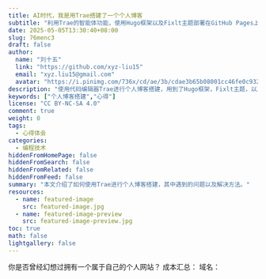 ```yaml
---
title: AI时代，我是用Trae搭建了一个个人博客
subtitle: "利用Trae的智能体功能，使用Hugo框架以及Fixlt主题部署在GitHub Pages上"
date: 2025-05-05T13:30:40+08:00
slug: 76menc3
draft: false
author:
  name: "刘十五"
  link: "https://github.com/xyz-liu15"
  email: "xyz.liu15@gmail.com"
  avatar: "https://i.pinimg.com/736x/cd/ae/3b/cdae3b65b08001cc46fe0c932e786ea1.jpg"
description: "使用代码编辑器Trae进行个人博客搭建，用到了Hugo框架，Fixlt主题，以及Github Pages"
keywords: ["个人博客搭建","心得"]
license: "CC BY-NC-SA 4.0"
comment: true
weight: 0
tags:
  - 心得体会
categories:
  - 编程技术
hiddenFromHomePage: false
hiddenFromSearch: false
hiddenFromRelated: false
hiddenFromFeed: false
summary: "本文介绍了如何使用Trae进行个人博客搭建，其中遇到的问题以及解决方法。"
resources:
  - name: featured-image
    src: featured-image.jpg
  - name: featured-image-preview
    src: featured-image-preview.jpg
toc: true
math: false
lightgallery: false
---
```

你是否曾经幻想过拥有一个属于自己的个人网站？
成本汇总：
域名：
